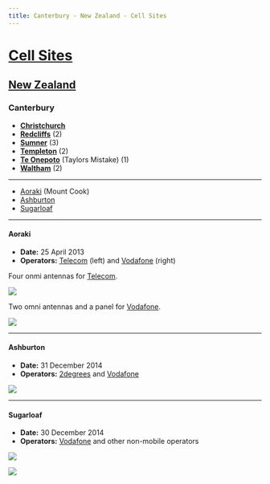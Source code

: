```yaml
---
title: Canterbury - New Zealand - Cell Sites
---
```


# [Cell Sites](../../)

## [New Zealand](../)

### Canterbury

* **[Christchurch](christchurch)**
* **[Redcliffs](redcliffs)** (2)
* **[Sumner](sumner)** (3)
* **[Templeton](templeton)** (2)
* **[Te Onepoto](te-onopoto)** (Taylors Mistake) (1)
* **[Waltham](waltham)** (2)

---

* [Aoraki](#aoraki) (Mount Cook)
* [Ashburton](#ashburton)
* [Sugarloaf](#sugarloaf)

---

#### Aoraki

* **Date:** 25 April 2013
* **Operators:** [Telecom] (left) and [Vodafone] (right)

Four onmi antennas for [Telecom].

![](https://f001.backblazeb2.com/file/CellSites/NZ/CAN/20130425-123231.jpg)

Two omni antennas and a panel for [Vodafone].

![](https://f001.backblazeb2.com/file/CellSites/NZ/CAN/20130425-123144.jpg)

[Telecom]: https://en.wikipedia.org/wiki/Spark_New_Zealand
[Vodafone]: https://en.wikipedia.org/wiki/Vodafone_New_Zealand

---

#### Ashburton

* **Date:** 31 December 2014
* **Operators:** [2degrees] and [Vodafone]

![](https://f001.backblazeb2.com/file/CellSites/NZ/CAN/20141231-134244.jpg)

---

#### Sugarloaf

* **Date:** 30 December 2014
* **Operators:** [Vodafone] and other non-mobile operators

![](https://f001.backblazeb2.com/file/CellSites/NZ/CAN/20141230-212934.jpg)

![](https://f001.backblazeb2.com/file/CellSites/NZ/CAN/20141230-210622.jpg)

[2degrees]: https://en.wikipedia.org/wiki/2degrees
[Vodafone]: https://en.wikipedia.org/wiki/Vodafone_New_Zealand
